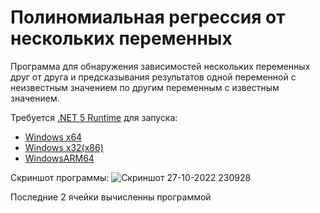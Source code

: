 # Полиномиальная регрессия от нескольких переменных
Программа для обнаружения зависимостей нескольких переменных друг от друга и предсказывания результатов одной переменной с неизвестным значением по другим переменным с известным значением.

Требуется [.NET 5 Runtime](https://dotnet.microsoft.com/en-us/download/dotnet/5.0) для запуска:

- [Windows x64](https://dotnet.microsoft.com/en-us/download/dotnet/thank-you/runtime-5.0.17-windows-x64-installer)
- [Windows x32(x86)](https://dotnet.microsoft.com/en-us/download/dotnet/thank-you/runtime-5.0.17-windows-x86-installer)
- [WindowsARM64](https://dotnet.microsoft.com/en-us/download/dotnet/thank-you/runtime-5.0.17-windows-arm64-installer)

Скриншот программы:
![Скриншот 27-10-2022 230928](https://user-images.githubusercontent.com/15982179/198377387-24461907-80c4-4179-a0ed-d8007c7ff929.jpg)

Последние 2 ячейки вычисленны программой
